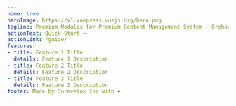 ```yaml
---
home: true
heroImage: https://v1.vuepress.vuejs.org/hero.png
tagline: Premium Modules for Premium Content Management System - Orchard Core CMS
actionText: Quick Start →
actionLink: /guide/
features:
- title: Feature 1 Title
  details: Feature 1 Description
- title: Feature 2 Title
  details: Feature 2 Description
- title: Feature 3 Title
  details: Feature 3 Description
footer: Made by Surevelox Inc with ❤️
---
```


